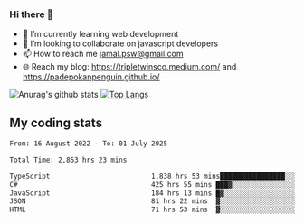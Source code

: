 ### Hi there 👋

<!--
**padepokanpenguin/padepokanpenguin** is a ✨ _special_ ✨ repository because its `README.md` (this file) appears on your GitHub profile.
-->

- 🌱 I’m currently learning  web development
- 👯 I’m looking to collaborate on javascript developers
- 📫 How to reach me jamal.psw@gmail.com
- 🌐 Reach my blog:
   https://tripletwinsco.medium.com/ and
   https://padepokanpenguin.github.io/

![Anurag's github stats](https://github-readme-stats.vercel.app/api?username=padepokanpenguin&count_private=true&disable_animations=false&show_icons=true&theme=default)
[![Top Langs](https://github-readme-stats.vercel.app/api/top-langs/?username=padepokanpenguin&theme=default&layout=compact)](https://github.com/padepokanpenguin)

## My coding stats

<!--START_SECTION:waka-->

```txt
From: 16 August 2022 - To: 01 July 2025

Total Time: 2,853 hrs 23 mins

TypeScript                         1,838 hrs 53 mins████████████████░░░░░░░░░   64.45 %
C#                                 425 hrs 55 mins ███▓░░░░░░░░░░░░░░░░░░░░░   14.93 %
JavaScript                         184 hrs 13 mins █▓░░░░░░░░░░░░░░░░░░░░░░░   06.46 %
JSON                               81 hrs 22 mins  ▓░░░░░░░░░░░░░░░░░░░░░░░░   02.85 %
HTML                               71 hrs 53 mins  ▓░░░░░░░░░░░░░░░░░░░░░░░░   02.52 %
```

<!--END_SECTION:waka-->


